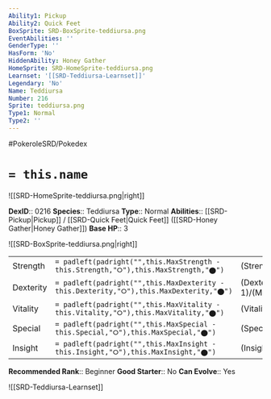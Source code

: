 ```yaml
---
Ability1: Pickup
Ability2: Quick Feet
BoxSprite: SRD-BoxSprite-teddiursa.png
EventAbilities: ''
GenderType: ''
HasForm: 'No'
HiddenAbility: Honey Gather
HomeSprite: SRD-HomeSprite-teddiursa.png
Learnset: '[[SRD-Teddiursa-Learnset]]'
Legendary: 'No'
Name: Teddiursa
Number: 216
Sprite: teddiursa.png
Type1: Normal
Type2: ''
---
```


#PokeroleSRD/Pokedex

# `= this.name`

![[SRD-HomeSprite-teddiursa.png|right]]

**DexID**:: 0216
**Species**:: Teddiursa
**Type**:: Normal
**Abilities**:: [[SRD-Pickup|Pickup]] / [[SRD-Quick Feet|Quick Feet]] ([[SRD-Honey Gather|Honey Gather]])
**Base HP**:: 3

![[SRD-BoxSprite-teddiursa.png|right]]

|           |                                                                                        |                                          |
| --------- | -------------------------------------------------------------------------------------- | ---------------------------------------- |
| Strength  | `= padleft(padright("",this.MaxStrength - this.Strength,"⭘"),this.MaxStrength,"⬤")`    | (Strength::2)/(MaxStrength::5)   |
| Dexterity | `= padleft(padright("",this.MaxDexterity - this.Dexterity,"⭘"),this.MaxDexterity,"⬤")` | (Dexterity:: 1)/(MaxDexterity::3) |
| Vitality  | `= padleft(padright("",this.MaxVitality - this.Vitality,"⭘"),this.MaxVitality,"⬤")`    | (Vitality::2)/(MaxVitality::4)   |
| Special   | `= padleft(padright("",this.MaxSpecial - this.Special,"⭘"),this.MaxSpecial,"⬤")`       | (Special::2)/(MaxSpecial::4)     |
| Insight   | `= padleft(padright("",this.MaxInsight - this.Insight,"⭘"),this.MaxInsight,"⬤")`       | (Insight::2)/(MaxInsight::4)     |

**Recommended Rank**:: Beginner
**Good Starter**:: No
**Can Evolve**:: Yes

![[SRD-Teddiursa-Learnset]]